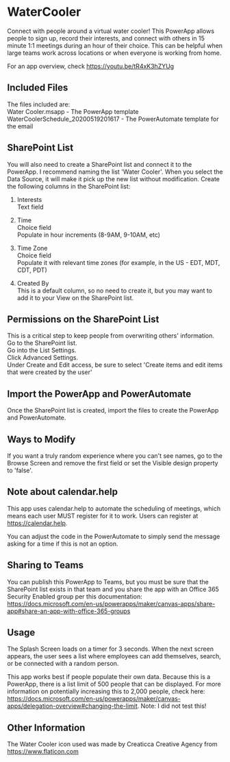 # WaterCooler
Connect with people around a virtual water cooler!
This PowerApp allows people to sign up, record their interests, and connect with others in 15 minute 1:1 meetings during an hour of their choice. This can be helpful when large teams work across locations or when everyone is working from home.

For an app overview, check https://youtu.be/tR4xK3hZYUg

## Included Files
The files included are:  
Water Cooler.msapp - The PowerApp template  
WaterCoolerSchedule_20200519201617 - The PowerAutomate template for the email

## SharePoint List
You will also need to create a SharePoint list and connect it to the PowerApp. I recommend naming the list 'Water Cooler'. When you select the Data Source, it will make it pick up the new list without modification.
Create the following columns in the SharePoint list:

1. Interests  
    Text field

2. Time  
    Choice field  
    Populate in hour increments (8-9AM, 9-10AM, etc)

3. Time Zone  
    Choice field  
    Populate it with relevant time zones (for example, in the US - EDT, MDT, CDT, PDT)
  
4. Created By  
This is a default column, so no need to create it, but you may want to add it to your View on the SharePoint list.

## Permissions on the SharePoint List
This is a critical step to keep people from overwriting others' information.  
Go to the SharePoint list.  
Go into the List Settings.  
Click Advanced Settings.  
Under Create and Edit access, be sure to select 'Create items and edit items that were created by the user'

## Import the PowerApp and PowerAutomate
Once the SharePoint list is created, import the files to create the PowerApp and PowerAutomate.

## Ways to Modify
If you want a truly random experience where you can't see names, go to the Browse Screen and remove the first field or set the Visible design property to 'false'.

## Note about calendar.help
This app uses calendar.help to automate the scheduling of meetings, which means each user MUST register for it to work. Users can register at https://calendar.help.

You can adjust the code in the PowerAutomate to simply send the message asking for a time if this is not an option.

## Sharing to Teams
You can publish this PowerApp to Teams, but you must be sure that the SharePoint list exists in that team and you share the app with an Office 365 Security Enabled group per this documentation: https://docs.microsoft.com/en-us/powerapps/maker/canvas-apps/share-app#share-an-app-with-office-365-groups

## Usage
The Splash Screen loads on a timer for 3 seconds. When the next screen appears, the user sees a list where employees can add themselves, search, or be connected with a random person.

This app works best if people populate their own data. Because this is a PowerApp, there is a list limit of 500 people that can be displayed. For more information on potentially increasing this to 2,000 people, check here: https://docs.microsoft.com/en-us/powerapps/maker/canvas-apps/delegation-overview#changing-the-limit. Note: I did not test this!

## Other Information
The Water Cooler icon used was made by Creaticca Creative Agency from https://www.flaticon.com
